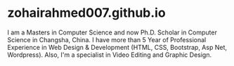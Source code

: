 # zohairahmed007.github.io
I am a Masters in Computer Science and now Ph.D. Scholar in Computer Science in Changsha, China. I have more than 5 Year of Professional Experience in Web Design &amp; Development (HTML, CSS, Bootstrap, Asp Net, Wordpress). Also, I'm a specialist in Video Editing and Graphic Design.
